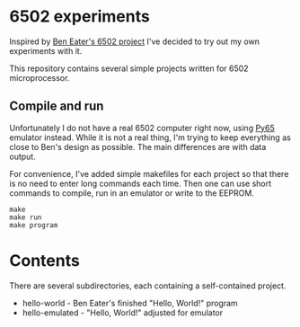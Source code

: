 6502 experiments
================

Inspired by [Ben Eater's 6502 project][be6502] I've decided to try
out my own experiments with it.

This repository contains several simple projects written for 6502
microprocessor.


Compile and run
---------------

Unfortunately I do not have a real 6502 computer right now, using
[Py65][py65] emulator instead. While it is not a real thing, I'm trying
to keep everything as close to Ben's design as possible. The main
differences are with data output.

For convenience, I've added simple makefiles for each project so that
there is no need to enter long commands each time. Then one can use short
commands to compile, run in an emulator or write to the EEPROM.

    make
    make run
    make program



Contents
========

There are several subdirectories, each containing a self-contained
project.

* hello-world - Ben Eater's finished "Hello, World!" program
* hello-emulated - "Hello, World!" adjusted for emulator



[be6502]: https://eater.net/6502
[py65]: https://github.com/mnaberez/py65
